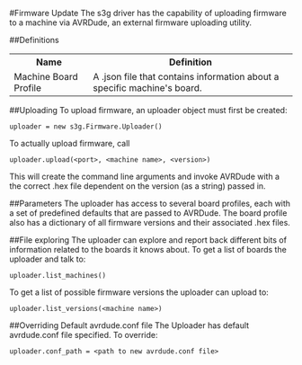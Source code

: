 #Firmware Update
The s3g driver has the capability of uploading firmware to a machine via AVRDude, an external firmware uploading utility.  

##Definitions
<table>
<tr>
  <th>Name</th>
  <th>Definition</th>
</tr>
<tr>
  <td>Machine Board Profile</td>
  <td>A .json file that contains information about a specific machine's board.</td>
</tr>
</table>

##Uploading
To upload firmware, an uploader object must first be created:

    uploader = new s3g.Firmware.Uploader()

To actually upload firmware, call

    uploader.upload(<port>, <machine name>, <version>)

This will create the command line arguments and invoke AVRDude with a the correct .hex file dependent on the version (as a string) passed in. 

##Parameters
The uploader has access to several board profiles, each with a set of predefined defaults that are passed to AVRDude.  The board profile also has a dictionary of all firmware versions and their associated .hex files.

##File exploring
The uploader can explore and report back different bits of information related to the boards it knows about.  To get a list of boards the uploader and talk to:

    uploader.list_machines()

To get a list of possible firmware versions the uploader can upload to:

    uploader.list_versions(<machine name>)

##Overriding Default avrdude.conf file
The Uploader has default avrdude.conf file specified.  To override:

    uploader.conf_path = <path to new avrdude.conf file>
